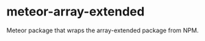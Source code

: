 meteor-array-extended
=====================

Meteor package that wraps the array-extended package from NPM.

